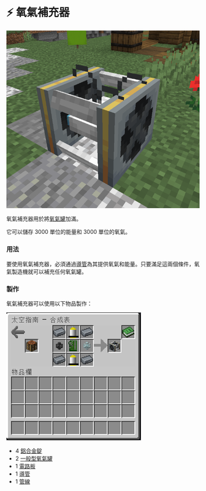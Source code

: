 # ⚡ 氧氣補充器

![](<../.gitbook/assets/image (22).png>)

氧氣補充器用於將[氧氣罐](oxygen-tank.md)加滿。

它可以儲存 3000 單位的能量和 3000 單位的氧氣。

### 用法

要使用氧氣補充器，必須通過[導管](Conduit.md)為其提供氧氣和能量。只要滿足這兩個條件，氧氣製造機就可以補充任何氧氣罐。

### 製作

氧氣補充器可以使用以下物品製作：

![](<../.gitbook/assets/image (218).png>)



* 4 [鋁合金錠](aluminium-alloy-ingot.md)​
* 2 [一般型氧氣罐](oxygen-tank.md#yi-ban-xing-yang-qi-guan)
* 1 [電路板](circuit-board.md)
* 1 [導管](Conduit.md)
* 1 [管線](Pipe.md)
